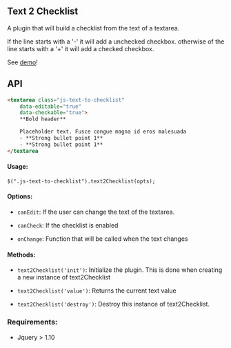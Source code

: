 ## Text 2 Checklist

A plugin that will build a checklist from the text of a textarea.

If the line starts with a '-' it will add a unchecked checkbox. otherwise of the line starts with a '+' it will add a checked checkbox.

See [demo](http://hmarcelino.github.io/text2checklist)!

## API

```html
<textarea class="js-text-to-checklist"
	data-editable="true"
	data-checkable="true">
	**Bold header**

	Placeholder text. Fusce congue magna id eros malesuada
	- **Strong bullet point 1**
	- **Strong bullet point 1**
</textarea
```

#### Usage:

`$(".js-text-to-checklist").text2Checklist(opts);`

#### Options:

* `canEdit`: If the user can change the text of the textarea.

* `canCheck`: If the checklist is enabled

* `onChange`: Function that will be called when the text changes


#### Methods:

* `text2Checklist('init')`: Initialize the plugin. This is done when creating a new instance of text2Checklist

* `text2Checklist('value')`: Returns the current text value

* `text2Checklist('destroy')`: Destroy this instance of text2Checklist.

### Requirements:

* Jquery > 1.10

